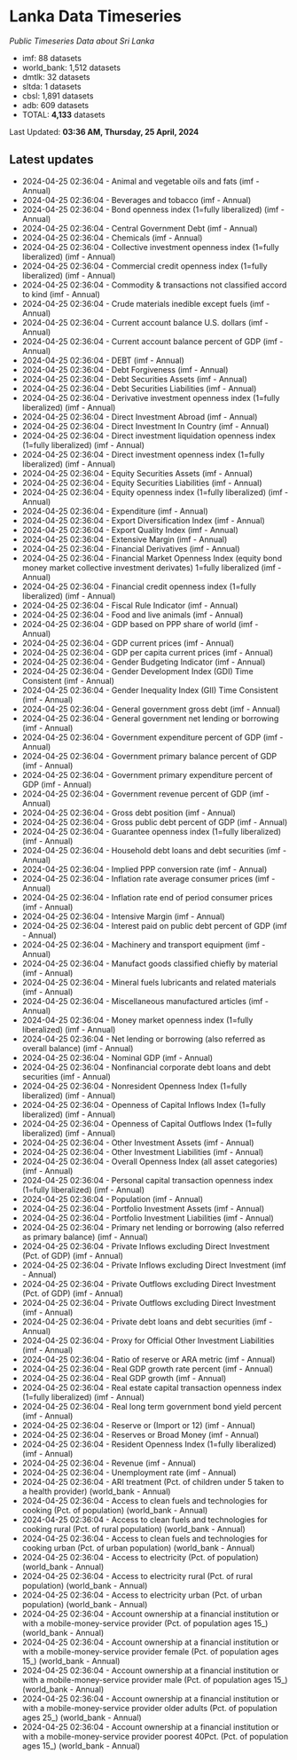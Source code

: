 # Lanka Data Timeseries
*Public Timeseries Data about Sri Lanka*

* imf: 88 datasets
* world_bank: 1,512 datasets
* dmtlk: 32 datasets
* sltda: 1 datasets
* cbsl: 1,891 datasets
* adb: 609 datasets
* TOTAL: **4,133** datasets

Last Updated: **03:36 AM, Thursday, 25 April, 2024**

## Latest updates

* 2024-04-25 02:36:04 - Animal and vegetable oils and fats (imf - Annual)
* 2024-04-25 02:36:04 - Beverages and tobacco (imf - Annual)
* 2024-04-25 02:36:04 - Bond openness index (1=fully liberalized) (imf - Annual)
* 2024-04-25 02:36:04 - Central Government Debt (imf - Annual)
* 2024-04-25 02:36:04 - Chemicals (imf - Annual)
* 2024-04-25 02:36:04 - Collective investment openness index (1=fully liberalized) (imf - Annual)
* 2024-04-25 02:36:04 - Commercial credit openness index (1=fully liberalized) (imf - Annual)
* 2024-04-25 02:36:04 - Commodity & transactions not classified accord to kind (imf - Annual)
* 2024-04-25 02:36:04 - Crude materials inedible except fuels (imf - Annual)
* 2024-04-25 02:36:04 - Current account balance U.S. dollars (imf - Annual)
* 2024-04-25 02:36:04 - Current account balance percent of GDP (imf - Annual)
* 2024-04-25 02:36:04 - DEBT (imf - Annual)
* 2024-04-25 02:36:04 - Debt Forgiveness (imf - Annual)
* 2024-04-25 02:36:04 - Debt Securities Assets (imf - Annual)
* 2024-04-25 02:36:04 - Debt Securities Liabilities (imf - Annual)
* 2024-04-25 02:36:04 - Derivative investment openness index (1=fully liberalized) (imf - Annual)
* 2024-04-25 02:36:04 - Direct Investment Abroad (imf - Annual)
* 2024-04-25 02:36:04 - Direct Investment In Country (imf - Annual)
* 2024-04-25 02:36:04 - Direct investment liquidation openness index (1=fully liberalized) (imf - Annual)
* 2024-04-25 02:36:04 - Direct investment openness index (1=fully liberalized) (imf - Annual)
* 2024-04-25 02:36:04 - Equity Securities Assets (imf - Annual)
* 2024-04-25 02:36:04 - Equity Securities Liabilities (imf - Annual)
* 2024-04-25 02:36:04 - Equity openness index (1=fully liberalized) (imf - Annual)
* 2024-04-25 02:36:04 - Expenditure (imf - Annual)
* 2024-04-25 02:36:04 - Export Diversification Index (imf - Annual)
* 2024-04-25 02:36:04 - Export Quality Index (imf - Annual)
* 2024-04-25 02:36:04 - Extensive Margin (imf - Annual)
* 2024-04-25 02:36:04 - Financial Derivatives (imf - Annual)
* 2024-04-25 02:36:04 - Financial Market Openness Index (equity bond money market collective investment derivates) 1=fully liberalized (imf - Annual)
* 2024-04-25 02:36:04 - Financial credit openness index (1=fully liberalized) (imf - Annual)
* 2024-04-25 02:36:04 - Fiscal Rule Indicator (imf - Annual)
* 2024-04-25 02:36:04 - Food and live animals (imf - Annual)
* 2024-04-25 02:36:04 - GDP based on PPP share of world (imf - Annual)
* 2024-04-25 02:36:04 - GDP current prices (imf - Annual)
* 2024-04-25 02:36:04 - GDP per capita current prices (imf - Annual)
* 2024-04-25 02:36:04 - Gender Budgeting Indicator (imf - Annual)
* 2024-04-25 02:36:04 - Gender Development Index (GDI) Time Consistent (imf - Annual)
* 2024-04-25 02:36:04 - Gender Inequality Index (GII) Time Consistent (imf - Annual)
* 2024-04-25 02:36:04 - General government gross debt (imf - Annual)
* 2024-04-25 02:36:04 - General government net lending or borrowing (imf - Annual)
* 2024-04-25 02:36:04 - Government expenditure percent of GDP (imf - Annual)
* 2024-04-25 02:36:04 - Government primary balance percent of GDP (imf - Annual)
* 2024-04-25 02:36:04 - Government primary expenditure percent of GDP (imf - Annual)
* 2024-04-25 02:36:04 - Government revenue percent of GDP (imf - Annual)
* 2024-04-25 02:36:04 - Gross debt position (imf - Annual)
* 2024-04-25 02:36:04 - Gross public debt percent of GDP (imf - Annual)
* 2024-04-25 02:36:04 - Guarantee openness index (1=fully liberalized) (imf - Annual)
* 2024-04-25 02:36:04 - Household debt loans and debt securities (imf - Annual)
* 2024-04-25 02:36:04 - Implied PPP conversion rate (imf - Annual)
* 2024-04-25 02:36:04 - Inflation rate average consumer prices (imf - Annual)
* 2024-04-25 02:36:04 - Inflation rate end of period consumer prices (imf - Annual)
* 2024-04-25 02:36:04 - Intensive Margin (imf - Annual)
* 2024-04-25 02:36:04 - Interest paid on public debt percent of GDP (imf - Annual)
* 2024-04-25 02:36:04 - Machinery and transport equipment (imf - Annual)
* 2024-04-25 02:36:04 - Manufact goods classified chiefly by material (imf - Annual)
* 2024-04-25 02:36:04 - Mineral fuels lubricants and related materials (imf - Annual)
* 2024-04-25 02:36:04 - Miscellaneous manufactured articles (imf - Annual)
* 2024-04-25 02:36:04 - Money market openness index (1=fully liberalized) (imf - Annual)
* 2024-04-25 02:36:04 - Net lending or borrowing (also referred as overall balance) (imf - Annual)
* 2024-04-25 02:36:04 - Nominal GDP (imf - Annual)
* 2024-04-25 02:36:04 - Nonfinancial corporate debt loans and debt securities (imf - Annual)
* 2024-04-25 02:36:04 - Nonresident Openness Index (1=fully liberalized) (imf - Annual)
* 2024-04-25 02:36:04 - Openness of Capital Inflows Index (1=fully liberalized) (imf - Annual)
* 2024-04-25 02:36:04 - Openness of Capital Outflows Index (1=fully liberalized) (imf - Annual)
* 2024-04-25 02:36:04 - Other Investment Assets (imf - Annual)
* 2024-04-25 02:36:04 - Other Investment Liabilities (imf - Annual)
* 2024-04-25 02:36:04 - Overall Openness Index (all asset categories) (imf - Annual)
* 2024-04-25 02:36:04 - Personal capital transaction openness index (1=fully liberalized) (imf - Annual)
* 2024-04-25 02:36:04 - Population (imf - Annual)
* 2024-04-25 02:36:04 - Portfolio Investment Assets (imf - Annual)
* 2024-04-25 02:36:04 - Portfolio Investment Liabilities (imf - Annual)
* 2024-04-25 02:36:04 - Primary net lending or borrowing (also referred as primary balance) (imf - Annual)
* 2024-04-25 02:36:04 - Private Inflows excluding Direct Investment (Pct. of GDP) (imf - Annual)
* 2024-04-25 02:36:04 - Private Inflows excluding Direct Investment (imf - Annual)
* 2024-04-25 02:36:04 - Private Outflows excluding Direct Investment (Pct. of GDP) (imf - Annual)
* 2024-04-25 02:36:04 - Private Outflows excluding Direct Investment (imf - Annual)
* 2024-04-25 02:36:04 - Private debt loans and debt securities (imf - Annual)
* 2024-04-25 02:36:04 - Proxy for Official Other Investment Liabilities (imf - Annual)
* 2024-04-25 02:36:04 - Ratio of reserve or ARA metric (imf - Annual)
* 2024-04-25 02:36:04 - Real GDP growth rate percent (imf - Annual)
* 2024-04-25 02:36:04 - Real GDP growth (imf - Annual)
* 2024-04-25 02:36:04 - Real estate capital transaction openness index (1=fully liberalized) (imf - Annual)
* 2024-04-25 02:36:04 - Real long term government bond yield percent (imf - Annual)
* 2024-04-25 02:36:04 - Reserve or (Import or 12) (imf - Annual)
* 2024-04-25 02:36:04 - Reserves or Broad Money (imf - Annual)
* 2024-04-25 02:36:04 - Resident Openness Index (1=fully liberalized) (imf - Annual)
* 2024-04-25 02:36:04 - Revenue (imf - Annual)
* 2024-04-25 02:36:04 - Unemployment rate (imf - Annual)
* 2024-04-25 02:36:04 - ARI treatment (Pct. of children under 5 taken to a health provider) (world_bank - Annual)
* 2024-04-25 02:36:04 - Access to clean fuels and technologies for cooking (Pct. of population) (world_bank - Annual)
* 2024-04-25 02:36:04 - Access to clean fuels and technologies for cooking rural (Pct. of rural population) (world_bank - Annual)
* 2024-04-25 02:36:04 - Access to clean fuels and technologies for cooking urban (Pct. of urban population) (world_bank - Annual)
* 2024-04-25 02:36:04 - Access to electricity (Pct. of population) (world_bank - Annual)
* 2024-04-25 02:36:04 - Access to electricity rural (Pct. of rural population) (world_bank - Annual)
* 2024-04-25 02:36:04 - Access to electricity urban (Pct. of urban population) (world_bank - Annual)
* 2024-04-25 02:36:04 - Account ownership at a financial institution or with a mobile-money-service provider (Pct. of population ages 15_) (world_bank - Annual)
* 2024-04-25 02:36:04 - Account ownership at a financial institution or with a mobile-money-service provider female (Pct. of population ages 15_) (world_bank - Annual)
* 2024-04-25 02:36:04 - Account ownership at a financial institution or with a mobile-money-service provider male (Pct. of population ages 15_) (world_bank - Annual)
* 2024-04-25 02:36:04 - Account ownership at a financial institution or with a mobile-money-service provider older adults (Pct. of population ages 25_) (world_bank - Annual)
* 2024-04-25 02:36:04 - Account ownership at a financial institution or with a mobile-money-service provider poorest 40Pct. (Pct. of population ages 15_) (world_bank - Annual)